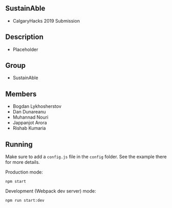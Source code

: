 ## SustainAble
- CalgaryHacks 2019 Submission

## Description
- Placeholder

## Group 
- SustainAble

## Members
- Bogdan Lykhosherstov
- Dan Dunareanu
- Muhannad Nouri
- Jappanjot Arora
- Rishab Kumaria



## Running

Make sure to add a `config.js` file in the `config` folder. See the example there for more details.

Production mode:

```shell
npm start
```

Development (Webpack dev server) mode:

```shell
npm run start:dev
```
